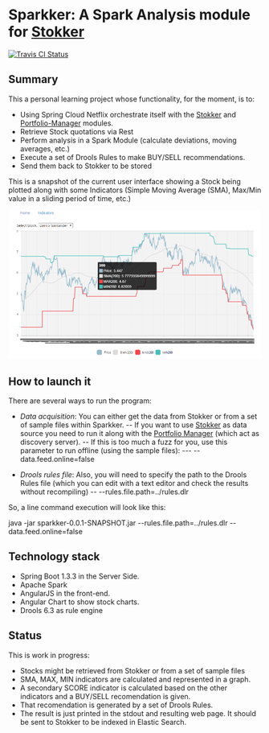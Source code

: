 # Sparkker: A Spark Analysis module for [Stokker](https://github.com/victor-ferrer/stokker)

[![Travis CI Status](https://travis-ci.org/victor-ferrer/sparkker.svg?branch=master)](https://travis-ci.org/victor-ferrer/sparkker)

## Summary

This a personal learning project whose functionality, for the moment, is to:
- Using Spring Cloud Netflix orchestrate itself with the [Stokker](https://github.com/victor-ferrer/stokker) and [Portfolio-Manager](https://github.com/victor-ferrer/stokker-portfolio-manager) modules.
- Retrieve Stock quotations via Rest
- Perform analysis in a Spark Module (calculate deviations, moving averages, etc.)
- Execute a set of Drools Rules to make BUY/SELL recommendations.
- Send them back to Stokker to be stored

This is a snapshot of the current user interface showing a Stock being plotted along with some Indicators (Simple Moving Average (SMA), Max/Min value in a sliding period of time, etc.)

![UI Screenshot](https://raw.githubusercontent.com/victor-ferrer/sparkker/master/ui_screenshot.PNG)

## How to launch it
There are several ways to run the program:
- *Data acquisition*: You can either get the data from Stokker or from a set of sample files within Sparkker.
-- If you want to use [Stokker](https://github.com/victor-ferrer/stokker) as data source you need to run it along with the [Portfolio Manager](https://github.com/victor-ferrer/stokker-portfolio-manager) (which act as discovery server).
-- If this is too much a fuzz for you, use this parameter to run offline (using the sample files):
--- --data.feed.online=false

- *Drools rules file*: Also, you will need to specify the path to the Drools Rules file (which you can edit with a text editor and check the results without recompiling)
-- --rules.file.path=../rules.dlr 

So, a line command execution will look like this:

java -jar sparkker-0.0.1-SNAPSHOT.jar --rules.file.path=../rules.dlr --data.feed.online=false


## Technology stack
- Spring Boot 1.3.3 in the Server Side.
- Apache Spark 
- AngularJS in the front-end.
- Angular Chart to show stock charts.
- Drools 6.3 as rule engine

## Status
This is work in progress:
- Stocks might be retrieved from Stokker or from a set of sample files
- SMA, MAX, MIN indicators are calculated and represented in a graph.
- A secondary SCORE indicator is calculated based on the other indicators and a BUY/SELL recomendation is given.
- That recomendation is generated by a set of Drools Rules.
- The result is just printed in the stdout and resulting web page. It should be sent to Stokker to be indexed in Elastic Search.
